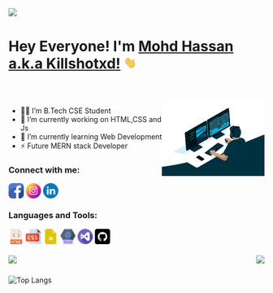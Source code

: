 ![](https://komarev.com/ghpvc/?username=killshotxd)
# Hey Everyone! I'm [Mohd Hassan a.k.a Killshotxd!](https://github.com/killshotxd) <img src="https://github.com/killshotxd/svgIcons/blob/main/Hi.gif" width="25px">
<br><br>
<a><img align="right" src="https://github.com/killshotxd/svgIcons/blob/main/code.gif" width="40%" /></a>
- 👨‍🎓 I’m B.Tech CSE Student
- 🔭 I’m currently working on HTML,CSS and Js
- 🌱 I’m currently learning Web Development
- ⚡ Future MERN stack Developer
###

### Connect with me:

<a href="https://www.facebook.com/profile.php?id=100007733971393" target="blank"><img align="center" src="https://github.com/killshotxd/svgIcons/blob/main/facebook.png" height="30" /></a>
<a href="https://www.instagram.com/ihassanansari/" target="blank"><img align="center" src="https://github.com/killshotxd/svgIcons/blob/main/instagram.png" height="30" /></a>
<a href="https://www.linkedin.com/in/mohd-hassan-11707a223/" target="blank"><img align="center" src="https://github.com/killshotxd/svgIcons/blob/main/linkedin.png" height="30" /></a>

### Languages and Tools:

<a><img align="center" src="https://github.com/killshotxd/svgIcons/blob/main/html.png" height="30" /></a>
<a><img align="center" src="https://github.com/killshotxd/svgIcons/blob/main/css.png" height="30" /></a>
<a><img align="center" src="https://github.com/killshotxd/svgIcons/blob/main/js-file.png" height="30" /></a>
<a><img align="center" src="https://github.com/killshotxd/svgIcons/blob/main/react.png" height="30" /></a>
<a><img align="center" src="https://github.com/killshotxd/svgIcons/blob/main/visual-studio.png" height="30" /></a>
<a><img align="center" src="https://github.com/killshotxd/svgIcons/blob/main/github.png" height="30" /></a>

### 

<p align="center">

<span>
<a>
  <img width="35%" align="left" src="https://github-readme-streak-stats.herokuapp.com?user=killshotxd&theme=buefy-dark&hide_border=true&date_format=M%20j%5B%2C%20Y%5D" />
</a><a>
  <img height="35%" align="right" src="https://github-readme-stats2-killshotxd.vercel.app//api?username=killshotxd&repo=github-readme-stats&hide=contribs,prs,issues&show_icons=true&theme=radical" />
</a>
</span>
</p>
<br>


###
![Top Langs](https://github-readme-stats2-killshotxd.vercel.app/api/top-langs/?username=killshotxd&layout=compact)
<!--
**killshotxd/killshotxd** is a ✨ _special_ ✨ repository because its `README.md` (this file) appears on your GitHub profile.

Here are some ideas to get you started:

- 🔭 I’m currently working on ...
- 🌱 I’m currently learning ...
- 👯 I’m looking to collaborate on ...
- 🤔 I’m looking for help with ...
- 💬 Ask me about ...
- 📫 How to reach me: ...
- 😄 Pronouns: ...
- ⚡ Fun fact: ...
-->
